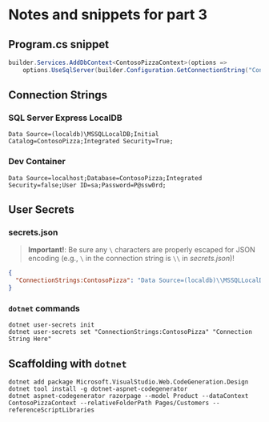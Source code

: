 # Notes and snippets for part 3

## Program.cs snippet

```csharp
builder.Services.AddDbContext<ContosoPizzaContext>(options =>
    options.UseSqlServer(builder.Configuration.GetConnectionString("ContosoPizza")));
```

## Connection Strings

### SQL Server Express LocalDB

```text
Data Source=(localdb)\MSSQLLocalDB;Initial Catalog=ContosoPizza;Integrated Security=True;
```

### Dev Container

```text
Data Source=localhost;Database=ContosoPizza;Integrated Security=false;User ID=sa;Password=P@ssw0rd;
```

## User Secrets

### secrets.json

> **Important!**: Be sure any `\` characters are properly escaped for JSON encoding (e.g., `\` in the connection string is `\\` in *secrets.json*)!

```json
{
  "ConnectionStrings:ContosoPizza": "Data Source=(localdb)\\MSSQLLocalDB;Initial Catalog=ContosoPizza;Integrated Security=True;"
}
```

### `dotnet` commands

```dotnet-cli
dotnet user-secrets init
dotnet user-secrets set "ConnectionStrings:ContosoPizza" "Connection String Here"
```

## Scaffolding with `dotnet`

```dotnet-cli
dotnet add package Microsoft.VisualStudio.Web.CodeGeneration.Design
dotnet tool install -g dotnet-aspnet-codegenerator
dotnet aspnet-codegenerator razorpage --model Product --dataContext ContosoPizzaContext --relativeFolderPath Pages/Customers --referenceScriptLibraries
```